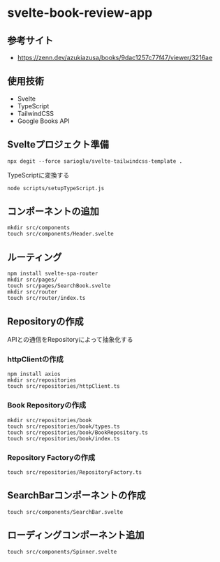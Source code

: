 # svelte-book-review-app

## 参考サイト

- https://zenn.dev/azukiazusa/books/9dac1257c77f47/viewer/3216ae

## 使用技術

- Svelte
- TypeScript
- TailwindCSS
- Google Books API

## Svelteプロジェクト準備

```shell
npx degit --force sarioglu/svelte-tailwindcss-template .
```

TypeScriptに変換する

```shell
node scripts/setupTypeScript.js
```

## コンポーネントの追加

```shell
mkdir src/components
touch src/components/Header.svelte
```

## ルーティング

```shell
npm install svelte-spa-router
mkdir src/pages/
touch src/pages/SearchBook.svelte
mkdir src/router
touch src/router/index.ts
```

## Repositoryの作成

APIとの通信をRepositoryによって抽象化する  

### httpClientの作成

```shell
npm install axios
mkdir src/repositories
touch src/repositories/httpClient.ts
```

### Book Repositoryの作成

```shell
mkdir src/repositories/book
touch src/repositories/book/types.ts
touch src/repositories/book/BookRepository.ts
touch src/repositories/book/index.ts
```

### Repository Factoryの作成

```shell
touch src/repositories/RepositoryFactory.ts
```

## SearchBarコンポーネントの作成

```shell
touch src/components/SearchBar.svelte
```

## ローディングコンポーネント追加

```shell
touch src/components/Spinner.svelte
```
